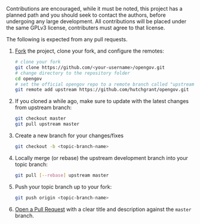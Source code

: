 Contributions are encouraged, while it must be noted, this project has a planned path and you should seek to contact the authors, before undergoing any large development.  All contributions will be placed under the same GPLv3 license, contributers must agree to that license.

The following is expected from any pull requests.

1. [Fork](http://help.github.com/fork-a-repo/) the project, clone your fork,
   and configure the remotes:

   ```bash
   # clone your fork
   git clone https://github.com/<your-username>/opengov.git
   # change directory to the repository folder
   cd opengov
   # set the official opengov repo to a remote branch called "upstream"
   git remote add upstream https://github.com/hutchgrant/opengov.git
   ```

2. If you cloned a while ago, make sure to update with the latest changes from upstream branch:

   ```bash
   git checkout master
   git pull upstream master
   ```

3. Create a new branch for your changes/fixes

   ```bash
   git checkout -b <topic-branch-name>
   ```

4. Locally merge (or rebase) the upstream development branch into your topic branch:

   ```bash
   git pull [--rebase] upstream master
   ```

6. Push your topic branch up to your fork:

   ```bash
   git push origin <topic-branch-name>
   ```

7. [Open a Pull Request](https://help.github.com/articles/using-pull-requests/)
    with a clear title and description against the `master` branch.
